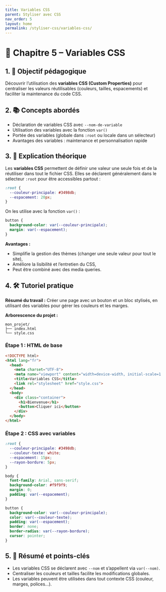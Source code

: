 ```yaml
---
title: Variables CSS
parent: Styliser avec CSS
nav_order: 5
layout: home
permalink: /styliser-css/variables-css/
---
```

# 📘 Chapitre 5 – Variables CSS

## 1. 🎯 Objectif pédagogique

Découvrir l’utilisation des **variables CSS (Custom Properties)** pour centraliser les valeurs réutilisables (couleurs, tailles, espacements) et faciliter la maintenance du code CSS.

## 2. 📚 Concepts abordés

* Déclaration de variables CSS avec `--nom-de-variable`
* Utilisation des variables avec la fonction `var()`
* Portée des variables (globale dans `:root` ou locale dans un sélecteur)
* Avantages des variables : maintenance et personnalisation rapide

## 3. 🧠 Explication théorique

Les **variables CSS** permettent de définir une valeur une seule fois et de la réutiliser dans tout le fichier CSS.
Elles se déclarent généralement dans le sélecteur `:root` pour être accessibles partout :

```css
:root {
  --couleur-principale: #3498db;
  --espacement: 20px;
}
```

On les utilise avec la fonction `var()` :

```css
button {
  background-color: var(--couleur-principale);
  margin: var(--espacement);
}
```

**Avantages :**

* Simplifie la gestion des thèmes (changer une seule valeur pour tout le site),
* Améliore la lisibilité et l’entretien du CSS,
* Peut être combiné avec des media queries.

## 4. 🛠 Tutoriel pratique

**Résumé du travail :**
Créer une page avec un bouton et un bloc stylisés, en utilisant des variables pour gérer les couleurs et les marges.

**Arborescence du projet :**

```
mon_projet/
├── index.html
└── style.css
```

### **Étape 1 : HTML de base**

```html
<!DOCTYPE html>
<html lang="fr">
  <head>
    <meta charset="UTF-8">
    <meta name="viewport" content="width=device-width, initial-scale=1.0">
    <title>Variables CSS</title>
    <link rel="stylesheet" href="style.css">
  </head>
  <body>
    <div class="container">
      <h1>Bienvenue</h1>
      <button>Cliquer ici</button>
    </div>
  </body>
</html>
```

### **Étape 2 : CSS avec variables**

```css
:root {
  --couleur-principale: #3498db;
  --couleur-texte: white;
  --espacement: 15px;
  --rayon-bordure: 5px;
}

body {
  font-family: Arial, sans-serif;
  background-color: #f9f9f9;
  margin: 0;
  padding: var(--espacement);
}

button {
  background-color: var(--couleur-principale);
  color: var(--couleur-texte);
  padding: var(--espacement);
  border: none;
  border-radius: var(--rayon-bordure);
  cursor: pointer;
}
```

## 5. 🧾 Résumé et points-clés

* Les variables CSS se déclarent avec `--nom` et s’appellent via `var(--nom)`.
* Centraliser les couleurs et tailles facilite les modifications globales.
* Les variables peuvent être utilisées dans tout contexte CSS (couleur, marges, polices…).

